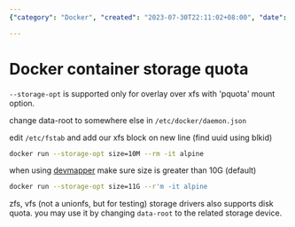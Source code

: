 ```yaml
---
{"category": "Docker", "created": "2023-07-30T22:11:02+08:00", "date": "2023-07-30 22:11:02", "description": "This article provides a detailed explanation on how to set Docker container storage quota using the `--storage-opt` option with overlay on XFS, and offers examples with various storage drivers such as devmapper, zfs, and vfs. Additionally, it guides you through changing the `data-root` configuration in `/etc/docker/daemon.json` and editing the `/etc/fstab` file to further customize your Docker container's storage settings.", "modified": "2023-07-30T22:14:29+08:00", "tags": ["Docker", "container", "storage", "quota", "overlay", "XFS", "devmapper"], "title": "Setting Docker Container Storage Quota with Overlay and Different Storage Drivers"}

---
```


# Docker container storage quota

`--storage-opt` is supported only for overlay over xfs with 'pquota' mount option.

change data-root to somewhere else in `/etc/docker/daemon.json`

edit `/etc/fstab` and add our xfs block on new line (find uuid using blkid)

```bash
docker run --storage-opt size=10M --rm -it alpine

```

when using [devmapper](https://docs.docker.com/storage/storagedriver/device-mapper-driver) make sure size is greater than 10G (default)

```bash
docker run --storage-opt size=11G --r'm -it alpine

```

zfs, vfs (not a unionfs, but for testing) storage drivers also supports disk quota. you may use it by changing `data-root` to the related storage device.
